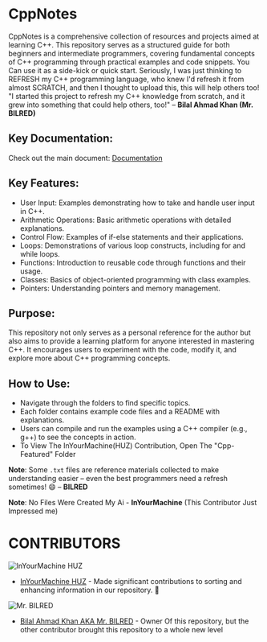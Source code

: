 # CppNotes
CppNotes is a comprehensive collection of resources and projects aimed at learning C++. This repository serves as a structured guide for both beginners and intermediate programmers, covering fundamental concepts of C++ programming through practical examples and code snippets. You Can use it as a side-kick or quick start.
Seriously, I was just thinking to REFRESH my C++ programming language, who knew I'd refresh it from almost SCRATCH, and then I thought to upload this, this will help others too!
"I started this project to refresh my C++ knowledge from scratch, and it grew into something that could help others, too!" – **Bilal Ahmad Khan (Mr. BILRED)**

## Key Documentation:
Check out the main document:
[Documentation](https://github.com/BilalAhmadKhanKhattak/CppNotes/blob/main/Learning%20Documentation/New%20Text%20Document.txt)


## Key Features:
- User Input: Examples demonstrating how to take and handle user input in C++.
- Arithmetic Operations: Basic arithmetic operations with detailed explanations.
- Control Flow: Examples of if-else statements and their applications.
- Loops: Demonstrations of various loop constructs, including for and while loops.
- Functions: Introduction to reusable code through functions and their usage.
- Classes: Basics of object-oriented programming with class examples.
- Pointers: Understanding pointers and memory management.

## Purpose:
This repository not only serves as a personal reference for the author but also aims to provide a learning platform for anyone interested in mastering C++. It encourages users to experiment with the code, modify it, and explore more about C++ programming concepts.

## How to Use:
- Navigate through the folders to find specific topics.
- Each folder contains example code files and a README with explanations.
- Users can compile and run the examples using a C++ compiler (e.g., g++) to see the concepts in action.
- To View The InYourMachine(HUZ) Contribution, Open The "Cpp-Featured" Folder

**Note**: Some `.txt` files are reference materials collected to make understanding easier – even the best programmers need a refresh sometimes! 😄 – **BILRED**

**Note**: No Files Were Created My Ai - **InYourMachine** 
(This Contributor Just Impressed me)

# CONTRIBUTORS
![InYourMachine HUZ](https://avatars.githubusercontent.com/u/173196022?v=4)
- [InYourMachine HUZ](https://github.com/InYourMAchine) - Made significant contributions to sorting and enhancing information in our repository. 🙌


![Mr. BILRED](https://avatars.githubusercontent.com/BilalAhmadKhanKhattak)
- [Bilal Ahmad Khan AKA Mr. BILRED](https://github.com/BilalAhmadKhanKhattak) - Owner Of this repository, but the other contributor brought this repository to a whole new level


